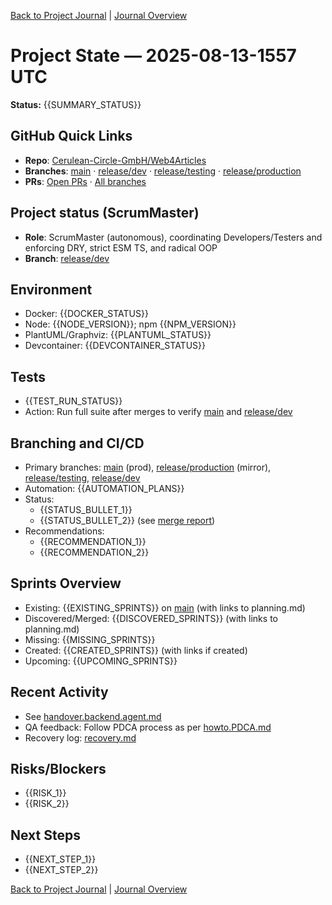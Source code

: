 [Back to Project Journal](../) | [Journal Overview](../../project.journal.overview.md)

# Project State — 2025-08-13-1557 UTC

**Status:** {{SUMMARY_STATUS}}

## GitHub Quick Links
- **Repo**: [Cerulean-Circle-GmbH/Web4Articles](https://github.com/Cerulean-Circle-GmbH/Web4Articles)
- **Branches**: [main](https://github.com/Cerulean-Circle-GmbH/Web4Articles/tree/main) · [release/dev](https://github.com/Cerulean-Circle-GmbH/Web4Articles/tree/release/dev) · [release/testing](https://github.com/Cerulean-Circle-GmbH/Web4Articles/tree/release/testing) · [release/production](https://github.com/Cerulean-Circle-GmbH/Web4Articles/tree/release/production)
- **PRs**: [Open PRs](https://github.com/Cerulean-Circle-GmbH/Web4Articles/pulls) · [All branches](https://github.com/Cerulean-Circle-GmbH/Web4Articles/branches)

## Project status (ScrumMaster)
- **Role**: ScrumMaster (autonomous), coordinating Developers/Testers and enforcing DRY, strict ESM TS, and radical OOP
- **Branch**: [release/dev](https://github.com/Cerulean-Circle-GmbH/Web4Articles/tree/release/dev)

## Environment
- Docker: {{DOCKER_STATUS}}
- Node: {{NODE_VERSION}}; npm {{NPM_VERSION}}
- PlantUML/Graphviz: {{PLANTUML_STATUS}}
- Devcontainer: {{DEVCONTAINER_STATUS}}

## Tests
- {{TEST_RUN_STATUS}}
- Action: Run full suite after merges to verify [main](https://github.com/Cerulean-Circle-GmbH/Web4Articles/tree/main) and [release/dev](https://github.com/Cerulean-Circle-GmbH/Web4Articles/tree/release/dev)

## Branching and CI/CD
- Primary branches: [main](https://github.com/Cerulean-Circle-GmbH/Web4Articles/tree/main) (prod), [release/production](https://github.com/Cerulean-Circle-GmbH/Web4Articles/tree/release/production) (mirror), [release/testing](https://github.com/Cerulean-Circle-GmbH/Web4Articles/tree/release/testing), [release/dev](https://github.com/Cerulean-Circle-GmbH/Web4Articles/tree/release/dev)
- Automation: {{AUTOMATION_PLANS}}
- Status:
  - {{STATUS_BULLET_1}}
  - {{STATUS_BULLET_2}} (see [merge report](../../merge-report-sprint-9.md))
- Recommendations:
  - {{RECOMMENDATION_1}}
  - {{RECOMMENDATION_2}}

## Sprints Overview
- Existing: {{EXISTING_SPRINTS}} on [main](https://github.com/Cerulean-Circle-GmbH/Web4Articles/tree/main) (with links to planning.md)
- Discovered/Merged: {{DISCOVERED_SPRINTS}} (with links to planning.md)
- Missing: {{MISSING_SPRINTS}}
- Created: {{CREATED_SPRINTS}} (with links if created)
- Upcoming: {{UPCOMING_SPRINTS}}

## Recent Activity
- See [handover.backend.agent.md](../../handover.backend.agent.md)
- QA feedback: Follow PDCA process as per [howto.PDCA.md](../../roles/_shared/PDCA/howto.PDCA.md)
- Recovery log: [recovery.md](../../recovery.md)

## Risks/Blockers
- {{RISK_1}}
- {{RISK_2}}

## Next Steps
- {{NEXT_STEP_1}}
- {{NEXT_STEP_2}}

[Back to Project Journal](../) | [Journal Overview](../../project.journal.overview.md)